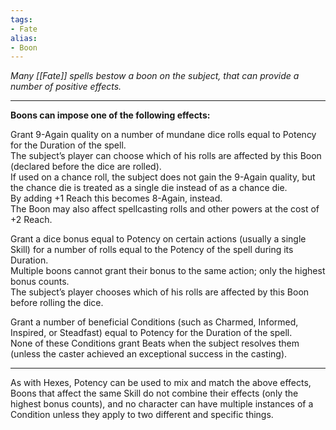 ```yaml
---
tags:
- Fate
alias:
- Boon
---
```


_Many [[Fate]] spells bestow a boon on the subject, that can provide a number of positive effects._

---

**Boons can impose one of the following effects:**

Grant 9-Again quality on a number of mundane dice rolls equal to Potency for the Duration of the spell.\
The subject’s player can choose which of his rolls are affected by this Boon (declared before the dice are rolled).\
If used on a chance roll, the subject does not gain the 9-Again quality, but the chance die is treated as a single die instead of as a chance die.\
By adding +1 Reach this becomes 8-Again, instead.\
The Boon may also affect spellcasting rolls and other powers at the cost of +2 Reach.

Grant a dice bonus equal to Potency on certain actions (usually a single Skill) for a number of rolls equal to the Potency of the spell during its Duration.\
Multiple boons cannot grant their bonus to the same action; only the highest bonus counts.\
The subject’s player chooses which of his rolls are affected by this Boon before rolling the dice.

Grant a number of beneficial Conditions (such as Charmed, Informed, Inspired, or Steadfast) equal to Potency for the Duration of the spell.\
None of these Conditions grant Beats when the subject resolves them (unless the caster achieved an exceptional success in the casting).

---

As with Hexes, Potency can be used to mix and match the above effects, Boons that affect the same Skill do not combine their effects (only the highest bonus counts), and no character can have multiple instances of a Condition unless they apply to two different and specific things.